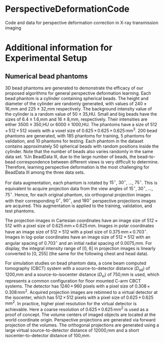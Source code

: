 # PerspectiveDeformationCode
 Code and data for perspective deformation correction in X-ray transmission imaging


 # Additional information for Experimental Setup

 ## Numerical bead phantoms
3D bead phantoms are generated to demonstrate the efficacy of our proposed algorithms for general perspective deformation learning. Each bead phantom is a cylinder containing spherical beads. The height and diameter of the cylinder are randomly generated, with values of $240 \pm 16$\,mm and $225 \pm 32$\,mm respectively. The background intensity value of the cylinder is a random value of $50\pm 35$\,HU.  Small and big beads have the sizes of $6.4 \pm 1.6$\,mm and $16 \pm 8$\,mm, respectively. Their intensities are either $3500 \pm 350$\,HU or $6000 \pm 1000$\,HU. The phantoms have a size of $512\,\times\,512\,\times\,512$ voxels with a voxel size of $0.625\,\times\,0.625\,\times\,0.625\,\text{mm}^3$. 200 bead phantoms are generated, with 185 phantoms for training, 5 phantoms for validation, and 10 phantoms for testing. Each phantom in the dataset contains approximately 50 spherical beads with random positions inside the cylinder. Note that the number of beads also varies randomly in the same data set. 
%In BeadData III, due to the large number of beads, the bead-to-bead correspondence between different views is very difficult to determine. Therefore, learning perspective deformation is the most challenging for BeadData III among the three data sets.

For data augmentation, each phantom is rotated by $15^\circ$, $30^\circ$, $\dots$, $75^\circ$. This is equivalent to acquire projection data from the view angles of $15^\circ$, $30^\circ$, $\dots$, $75^\circ$. Hence, for each original phantom, six orthogonal projection images with their corresponding $0^\circ$, $90^\circ$, and $180^\circ$ perspective projections images are acquired. This augmentation is applied to the training, validation, and test phantoms.

The projection images in Cartesian coordinates have an image size of $512 \times 512$ with a pixel size of $0.625\,\text{mm}\,\times\,0.625\,\text{mm}$. Images in polar coordinates have an image size of $512 \times 512$ with a pixel size of $0.375\,\text{mm}\,\times\,0.703^\circ$. Images in log-polar coordinates have an image size of $512 \times 512$ with an angular spacing of $0.703^\circ$ and an initial radial spacing of 0.0075\,mm. For display, the integral intensity range of [0, 6] in projection images is linearly converted to [0, 255] (the same for the following chest and head data).

For simulation studies on bead phantom data, a cone beam computed tomography (CBCT) system with a source-to-detector distance ($D_{\text{sd}}$) of 1200\,mm and a source-to-isocenter distance ($D_{\text{si}}$) of 750\,mm is used, which represents a common configuration for floor mounted C-arm CBCT systems. The detector has $1240\,\times\,960$ pixels with a pixel size of $0.308\,\times\,0.308\,\text{mm}^2$. Acquired projection images are rebinned to a virtual detector at the isocenter, which has $512\,\times\,512$ pixels with a pixel size of $0.625\,\times\,0.625\,\text{mm}^2$. In practice, higher pixel resolution for the virtual detector is achievable. Here a coarse resolution of $0.625\,\times\,0.625\,\text{mm}^2$ is used as a proof of concept. The volume centers of imaged objects are located at the world coordinate origin. Perspective projections are generated via forward projection of the volumes. The orthogonal projections are generated using a large virtual source-to-detector distance of 12000\,mm and a short isocenter-to-detector distance of 100\,mm.
